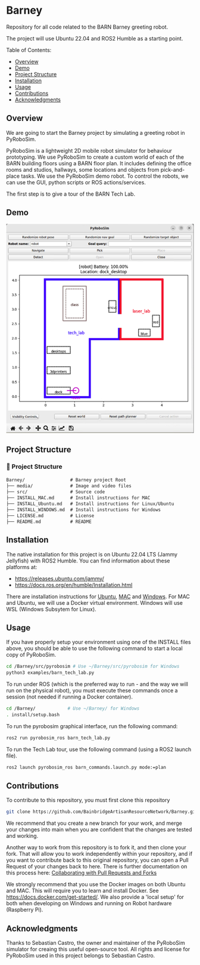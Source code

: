# Barney
Repository for all code related to the BARN Barney greeting robot.

The project will use Ubuntu 22.04 and ROS2 Humble as a starting point.

Table of Contents:

  - [Overview](#overview)
  - [Demo](#demo)
  - [Project Structure](#projectstructure)
  - [Installation](#installation)
  - [Usage](#usage)
  - [Contributions](#contributions)
  - [Acknowledgments](#acknowledgments)

## Overview

We are going to start the Barney project by simulating a greeting robot in PyRoboSim.

PyRoboSim is a lightweight 2D mobile robot simulator for behaviour prototyping. We use PyRoboSim to create a custom world of each of the BARN building floors using a BARN floor plan. It includes defining the office rooms and studios, hallways, some locations and objects from pick-and-place tasks. We use the PyRoboSim demo robot. To control the robots, we can use the GUI, python scripts or ROS actions/services.

The first step is to give a tour of the BARN Tech Lab.

## Demo

![Tech Lab tour](./media/barn_tech_lab1.png)

## Project Structure

### 📁 Project Structure

```plaintext
Barney/                 # Barney project Root
├── media/              # Image and video files
├── src/                # Source code 
├── INSTALL_MAC.md      # Install instructions for MAC
├── INSTALL_Ubuntu.md   # Install instructions for Linux/Ubuntu
├── INSTALL_WINDOWS.md  # Install instructions for Windows
├── LICENSE.md          # License
├── README.md           # README
```

## Installation

The native installation for this project is on Ubuntu 22.04 LTS (Jammy Jellyfish) with ROS2 Humble. You can find information about these platforms at:

- https://releases.ubuntu.com/jammy/
- https://docs.ros.org/en/humble/Installation.html

There are installation instructions for [Ubuntu](./INSTALL_Ubuntu.md), [MAC](./INSTALL_MAC.md) and [Windows](./INSTALL_Windows.md). For MAC and Ubuntu, we will use a Docker virtual environment. Windows will use WSL (Windows Subsytem for Linux).

## Usage

If you have properly setup your environment using one of the INSTALL files above, you should be able to use the following command to start a local copy of PyRoboSim.

```bash
cd /Barney/src/pyrobosim # Use ~/Barney/src/pyrobosim for Windows
python3 examples/barn_tech_lab.py
```

To run under ROS (which is the preferred way to run - and the way we will run on the physical robot), you must execute these commands once a session (not needed if running a Docker container).

```bash
cd /Barney/            # Use ~/Barney/ for Windows
. install/setup.bash
```

To run the pyrobosim graphical interface, run the following command:

```bash
ros2 run pyrobosim_ros barn_tech_lab.py
```

To run the Tech Lab tour, use the following command (using a ROS2 launch file).

```bash
ros2 launch pyrobosim_ros barn_commands.launch.py mode:=plan
```

## Contributions

To contribute to this repository, you must first clone this repository

```bash
git clone https://github.com/BainbridgeArtisanResourceNetwork/Barney.git

```
We recommend that you create a new branch for your work, and merge your changes into main when you are confident that the changes are tested and working.

Another way to work from this repository is to fork it, and then clone your fork. That will allow you to work independently within your repository, and if you want to contribute back to this original repository, you can open a Pull Request of your changes back to here. There is further documentation on this process here: [Collaborating with Pull Requests and Forks](https://docs.github.com/en/pull-requests/collaborating-with-pull-requests/working-with-forks/fork-a-repo)

We strongly recommend that you use the Docker images on both Ubuntu and MAC. This will require you to learn and install Docker. See https://docs.docker.com/get-started/. We also provide a 'local setup' for both when developing on Windows and running on Robot hardware (Raspberry Pi).
  
## Acknowledgments

Thanks to Sebastian Castro, the owner and maintainer of the PyRoboSim simulator for creaing this useful open-source tool. All rights and license for PyRoboSim used in this project belongs to Sebastian Castro.
